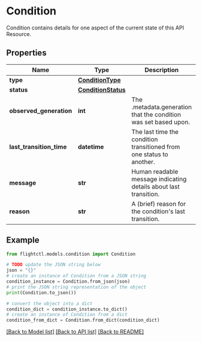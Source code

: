 # Condition

Condition contains details for one aspect of the current state of this API Resource.

## Properties

Name | Type | Description | Notes
------------ | ------------- | ------------- | -------------
**type** | [**ConditionType**](ConditionType.md) |  | 
**status** | [**ConditionStatus**](ConditionStatus.md) |  | 
**observed_generation** | **int** | The .metadata.generation that the condition was set based upon. | [optional] 
**last_transition_time** | **datetime** | The last time the condition transitioned from one status to another. | 
**message** | **str** | Human readable message indicating details about last transition. | 
**reason** | **str** | A (brief) reason for the condition&#39;s last transition. | 

## Example

```python
from flightctl.models.condition import Condition

# TODO update the JSON string below
json = "{}"
# create an instance of Condition from a JSON string
condition_instance = Condition.from_json(json)
# print the JSON string representation of the object
print(Condition.to_json())

# convert the object into a dict
condition_dict = condition_instance.to_dict()
# create an instance of Condition from a dict
condition_from_dict = Condition.from_dict(condition_dict)
```
[[Back to Model list]](../README.md#documentation-for-models) [[Back to API list]](../README.md#documentation-for-api-endpoints) [[Back to README]](../README.md)



